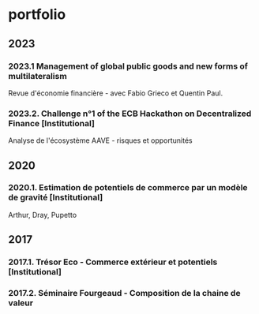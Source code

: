 # portfolio
## 2023
### 2023.1 Management of global public goods and new forms of multilateralism
Revue d'économie financière - avec Fabio Grieco et Quentin Paul.
### 2023.2. Challenge n°1 of the ECB Hackathon on Decentralized Finance [Institutional]
Analyse de l'écosystème AAVE - risques et opportunités

## 2020
### 2020.1. Estimation de potentiels de commerce par un modèle  de gravité [Institutional]
Arthur, Dray, Pupetto

## 2017
### 2017.1. Trésor Eco - Commerce extérieur et potentiels [Institutional]
### 2017.2. Séminaire Fourgeaud - Composition de la chaine de valeur
